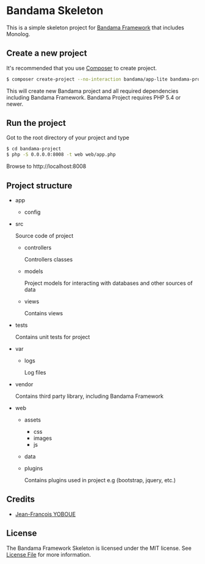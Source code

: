 # Bandama Skeleton

This is a simple skeleton project for [Bandama Framework](https://github.com/jfyoboue/bandama-framework) that includes Monolog.

## Create a new project

It's recommended that you use [Composer](https://getcomposer.org/) to create project.

```bash
$ composer create-project --no-interaction bandama/app-lite bandama-project
```

This will create new Bandama project and all required dependencies including Bandama Framework. Bandama Project requires PHP 5.4 or newer.

## Run the project

Got to the root directory of your project and type

```bash
$ cd bandama-project
$ php -S 0.0.0.0:8008 -t web web/app.php
```

Browse to http://localhost:8008


## Project structure

* app
    * config

* src

    Source code of project

    * controllers

        Controllers classes

    * models

        Project models for interacting with databases and other sources of data

    * views

        Contains views

* tests

    Contains unit tests for project

* var
    * logs

        Log files

* vendor

    Contains third party library, including Bandama Framework

* web
    * assets
        * css
        * images
        * js
    * data
    * plugins

        Contains plugins used in project e.g (bootstrap, jquery, etc.)


## Credits

- [Jean-François YOBOUE](https://github.com/jfyoboue)

## License

The Bandama Framework Skeleton is licensed under the MIT license. See [License File](LICENSE.md) for more information.
